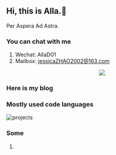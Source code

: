 ## Hi, this is Alla.🔭

Per Aspera Ad Astra.

### You can chat with me
1. Wechat: AllaD01
2. Mailbox: jessicaZHAO2002@163.com

<div align="center">
   <img src="https://metrics.lecoq.io/sun0225SUN?template=classic&config.timezone=Asia%2FShanghai">
</div>

### Here is my blog


### Mostly used code languages
![projects](https://skillicons.dev/icons?i=ts,js,vue,nodejs,vite,mongodb)

### Some 
1. 
